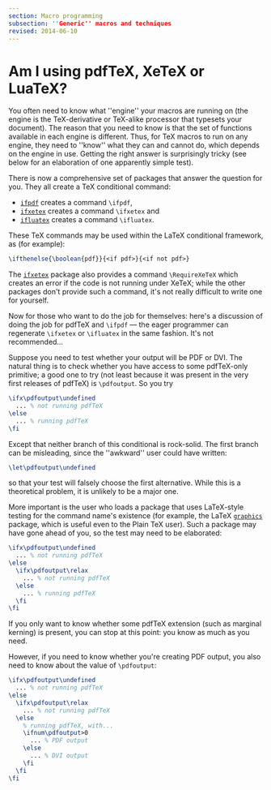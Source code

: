 ```yaml
---
section: Macro programming
subsection: ''Generic'' macros and techniques
revised: 2014-06-10
---
```

# Am I using pdfTeX, XeTeX or LuaTeX?

You often need to know what ''engine'' your macros are running on (the
engine is the TeX-derivative or TeX-alike processor that
typesets your document).  The reason that you need to know is that the
set of functions available in each engine is different.  Thus, for
TeX macros to run on any engine, they need to ''know'' what they
can and cannot do, which depends on the engine in use.  Getting the
right answer is surprisingly tricky (see below for an elaboration of
one apparently simple test).

There is now a comprehensive set of packages that answer the question
for you.  They all create a TeX conditional command:
  

-  [`ifpdf`](https://ctan.org/pkg/ifpdf) creates a command `\ifpdf`,
-  [`ifxetex`](https://ctan.org/pkg/ifxetex) creates a command `\ifxetex` and
-  [`ifluatex`](https://ctan.org/pkg/ifluatex) creates a command `\ifluatex`.

These TeX commands may be used within the LaTeX conditional
framework, as (for example):
```latex
\ifthenelse{\boolean{pdf}}{<if pdf>}{<if not pdf>}
```

The [`ifxetex`](https://ctan.org/pkg/ifxetex) package also provides a command
`\RequireXeTeX` which creates an error if the code is not running
under XeTeX; while the other packages don't provide such a command,
it's not really difficult to write one for yourself.

Now for those who want to do the job for themselves: here's a
discussion of doing the job for pdfTeX and `\ifpdf`&nbsp;&mdash; the
eager programmer can regenerate `\ifxetex` or `\ifluatex` in the
same fashion.  It's not recommended&hellip;

Suppose you need to test whether your output will be PDF or
DVI.  The natural thing is to check whether you have access to
some pdfTeX-only primitive; a good one to try (not least because it
was present in the very first releases of pdfTeX) is
`\pdfoutput`.  So you try
```latex
\ifx\pdfoutput\undefined
  ... % not running pdfTeX
\else
  ... % running pdfTeX
\fi
```
Except that neither branch of this conditional is rock-solid.  The
first branch can be misleading, since the ''awkward'' user could have
written:
```latex
\let\pdfoutput\undefined
```
so that your test will falsely choose the first alternative.  While
this is a theoretical problem, it is unlikely to be a major one.

More important is the user who loads a package that uses
LaTeX-style testing for the command name's existence (for example,
the LaTeX [`graphics`](https://ctan.org/pkg/graphics) package, which is useful even to the
Plain TeX user).  Such a package may have gone ahead of you, so the
test may need to be elaborated:
```latex
\ifx\pdfoutput\undefined
  ... % not running pdfTeX
\else
  \ifx\pdfoutput\relax
    ... % not running pdfTeX
  \else
    ... % running pdfTeX
  \fi
\fi
```
If you only want to know whether some pdfTeX extension (such as
marginal kerning) is present, you can stop at this point: you know as
much as you need.

However, if you need to know whether you're creating PDF
output, you also need to know about the value of `\pdfoutput`:
```latex
\ifx\pdfoutput\undefined
  ... % not running pdfTeX
\else
  \ifx\pdfoutput\relax
    ... % not running pdfTeX
  \else
    % running pdfTeX, with...
    \ifnum\pdfoutput>0
      ... % PDF output
    \else
      ... % DVI output
    \fi
  \fi
\fi
```

